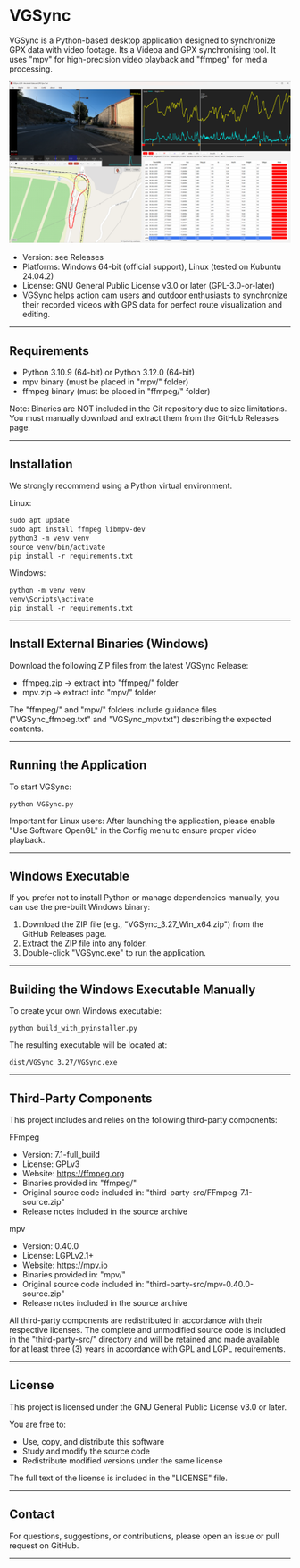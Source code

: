 VGSync
======

VGSync is a Python-based desktop application designed to synchronize GPX data with video footage. Its a Videoa and GPX synchronising tool. It uses "mpv" for high-precision video playback and "ffmpeg" for media processing.

![VGSync Main Window](./screenshots/mainwindow.png)

- Version: see Releases
- Platforms: Windows 64-bit (official support), Linux (tested on Kubuntu 24.04.2)
- License: GNU General Public License v3.0 or later (GPL-3.0-or-later)
- VGSync helps action cam users and outdoor enthusiasts to synchronize their recorded videos with GPS data for perfect route visualization and editing.
-------------------------------------------------------------------------------

Requirements
------------

- Python 3.10.9 (64-bit) or Python 3.12.0 (64-bit)
- mpv binary (must be placed in "mpv/" folder)
- ffmpeg binary (must be placed in "ffmpeg/" folder)

Note:
Binaries are NOT included in the Git repository due to size limitations.
You must manually download and extract them from the GitHub Releases page.

-------------------------------------------------------------------------------

Installation
------------

We strongly recommend using a Python virtual environment.

Linux:

    sudo apt update
    sudo apt install ffmpeg libmpv-dev
    python3 -m venv venv
    source venv/bin/activate
    pip install -r requirements.txt

Windows:

    python -m venv venv
    venv\Scripts\activate
    pip install -r requirements.txt

-------------------------------------------------------------------------------

Install External Binaries (Windows)
--------------------------

Download the following ZIP files from the latest VGSync Release:

- ffmpeg.zip → extract into "ffmpeg/" folder
- mpv.zip → extract into "mpv/" folder

The "ffmpeg/" and "mpv/" folders include guidance files ("VGSync_ffmpeg.txt" and "VGSync_mpv.txt") describing the expected contents.

-------------------------------------------------------------------------------

Running the Application
------------------------

To start VGSync:

    python VGSync.py

Important for Linux users:
After launching the application, please enable "Use Software OpenGL" 
in the Config menu to ensure proper video playback.

-------------------------------------------------------------------------------

Windows Executable
------------------

If you prefer not to install Python or manage dependencies manually,
you can use the pre-built Windows binary:

1. Download the ZIP file (e.g., "VGSync_3.27_Win_x64.zip") from the GitHub Releases page.
2. Extract the ZIP file into any folder.
3. Double-click "VGSync.exe" to run the application.

-------------------------------------------------------------------------------

Building the Windows Executable Manually
----------------------------------------

To create your own Windows executable:

    python build_with_pyinstaller.py

The resulting executable will be located at:

    dist/VGSync_3.27/VGSync.exe

-------------------------------------------------------------------------------

Third-Party Components
-----------------------

This project includes and relies on the following third-party components:

FFmpeg
- Version: 7.1-full_build
- License: GPLv3
- Website: https://ffmpeg.org
- Binaries provided in: "ffmpeg/"
- Original source code included in: "third-party-src/FFmpeg-7.1-source.zip"
- Release notes included in the source archive

mpv
- Version: 0.40.0
- License: LGPLv2.1+
- Website: https://mpv.io
- Binaries provided in: "mpv/"
- Original source code included in: "third-party-src/mpv-0.40.0-source.zip"
- Release notes included in the source archive

All third-party components are redistributed in accordance with their respective licenses.
The complete and unmodified source code is included in the "third-party-src/" directory 
and will be retained and made available for at least three (3) years in accordance with GPL and LGPL requirements.

-------------------------------------------------------------------------------

License
-------

This project is licensed under the GNU General Public License v3.0 or later.

You are free to:
- Use, copy, and distribute this software
- Study and modify the source code
- Redistribute modified versions under the same license

The full text of the license is included in the "LICENSE" file.

-------------------------------------------------------------------------------

Contact
-------

For questions, suggestions, or contributions, please open an issue or pull request on GitHub.

-------------------------------------------------------------------------------
